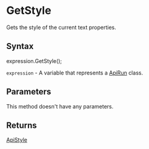 # GetStyle

Gets the style of the current text properties.

## Syntax

expression.GetStyle();

`expression` - A variable that represents a [ApiRun](../ApiRun.md) class.

## Parameters

This method doesn't have any parameters.

## Returns

[ApiStyle](../../ApiStyle/ApiStyle.md)
